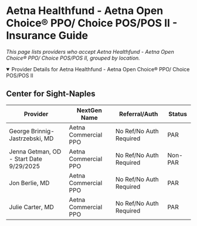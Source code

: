 # Aetna Healthfund - Aetna Open Choice® PPO/ Choice POS/POS II - Insurance Guide

*This page lists providers who accept Aetna Healthfund - Aetna Open Choice® PPO/ Choice POS/POS II, grouped by location.*

<details open><summary>Provider Details for Aetna Healthfund - Aetna Open Choice® PPO/ Choice POS/POS II</summary>

## Center for Sight-Naples

| Provider | NextGen Name | Referral/Auth | Status |
|----------|-------------|--------------|--------|
| George Brinnig-Jastrzebski, MD | Aetna Commercial PPO | No Ref/No Auth Required | PAR |
| Jenna Getman, OD - Start Date 9/29/2025 | Aetna Commercial PPO | No Ref/No Auth Required | Non-PAR |
| Jon Berlie, MD | Aetna Commercial PPO | No Ref/No Auth Required | PAR |
| Julie Carter, MD | Aetna Commercial PPO | No Ref/No Auth Required | PAR |

</details>

